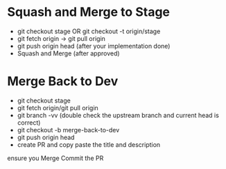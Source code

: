 # Squash and Merge to Stage
-  git checkout stage  OR  git checkout -t origin/stage
-  git fetch origin -> git pull origin
-  git push origin head (after your implementation done)
-  Squash and Merge (after approved)
	
# Merge Back to Dev
-  git checkout stage
-  git fetch origin/git pull origin
-  git branch -vv (double check the upstream branch and current head is correct)
-  git checkout -b merge-back-to-dev
-  git push origin head
-  create PR and copy paste the title and description
  
 ensure you Merge Commit the PR
